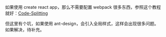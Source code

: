 如果使用 create react app，那么不需要配置 webpack 很多东西，参照这个教程就好：[Code-Splitting](https://reactjs.org/docs/code-splitting.html)

但这里有个坑，如果使用 ant-design，会引入全局样式，这样会出现很多问题。如果解决，待补充。
